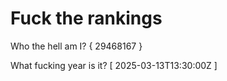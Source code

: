 # Fuck the rankings

Who the hell am I?
{ 29468167 }

What fucking year is it?
[ 2025-03-13T13:30:00Z ]
